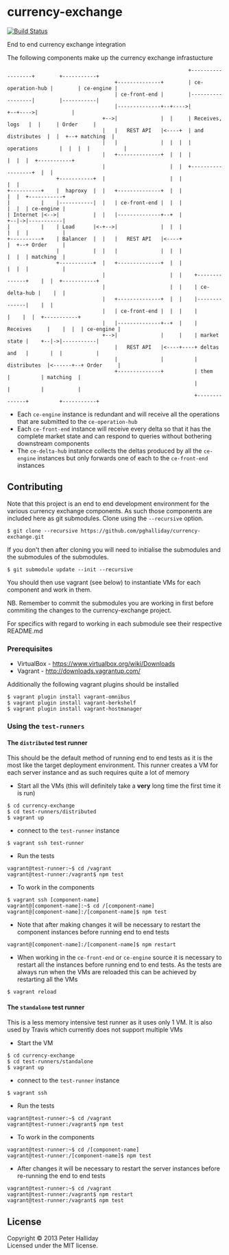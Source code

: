 currency-exchange
==============

[![Build Status](https://travis-ci.org/pghalliday/currency-exchange.png?branch=master)](https://travis-ci.org/pghalliday/currency-exchange)

End to end currency exchange integration

The following components make up the currency exchange infrastucture

```
                                                           +------------------+        +-----------+
                                   +--------------+        | ce-operation-hub |        | ce-engine |
                                   | ce-front-end |        |------------------|        |-----------|
                                   |--------------+--+---->|                  +--+---->|           |
                               +-->|              |  |     | Receives, logs   |  |     | Order     |
                               |   |   REST API   |<----+  | and distributes  |  |  +--+ matching  |
                               |   |              |  |  |  | operations       |  |  |  |           |
                               |   +--------------+  |  |  |                  |  |  |  +-----------+
                               |                     |  |  +------------------+  |  |
                +-----------+  |                     |  |                        |  |
+----------+    |  haproxy  |  |   +--------------+  |  |                        |  |  +-----------+
|          |    |-----------|  |   | ce-front-end |  |  |                        |  |  | ce-engine |
| Internet |<-->|           |  |   |--------------+--+  |                        +--|->|-----------|
|          |    | Load      |<-+-->|              |  |  |                        |  |  |           |
+----------+    | Balancer  |  |   |   REST API   |<----+                        |  +--+ Order     |
                |           |  |   |              |  |  |                        |  |  | matching  |
                +-----------+  |   +--------------+  |  |                        |  |  |           |
                               |                     |  |    +--------------+    |  |  +-----------+
                               |                     |  |    | ce-delta-hub |    |  |
                               |   +--------------+  |  |    |--------------|    |  |
                               |   | ce-front-end |  |  |    |              |    |  |  +-----------+
                               |   |--------------+--+  |    | Receives     |    |  |  | ce-engine |
                               +-->|              |     |    | market state |    +--|->|-----------|
                                   |   REST API   |<----+----+ deltas and   |       |  |           |
                                   |              |          | distributes  |<------+--+ Order     |
                                   +--------------+          | them         |          | matching  |
                                                             |              |          |           |
                                                             +--------------+          +-----------+
```
<!---
Ascii diagram created using http://www.asciiflow.com/#Draw
-->

- Each `ce-engine` instance is redundant and will receive all the operations that are submitted to the `ce-operation-hub`
- Each `ce-front-end` instance will receive every delta so that it has the complete market state and can respond to queries without bothering downstream components
- The `ce-delta-hub` instance collects the deltas produced by all the `ce-engine` instances but only forwards one of each to the `ce-front-end` instances


## Contributing

Note that this project is an end to end development environment for the various currency exchange components. As such those components are included here as git submodules. Clone using the `--recursive` option.

```
$ git clone --recursive https://github.com/pghalliday/currency-exchange.git
```

If you don't then after cloning you will need to initialise the submodules and the submodules of the submodules.

```
$ git submodule update --init --recursive
```

You should then use vagrant (see below) to instantiate VMs for each component and work in them.

NB. Remember to commit the submodules you are working in first before commiting the changes to the currency-exchange project.

For specifics with regard to working in each submodule see their respective README.md

### Prerequisites

- VirtualBox - https://www.virtualbox.org/wiki/Downloads
- Vagrant - http://downloads.vagrantup.com/

Additionally the following vagrant plugins should be installed

```
$ vagrant plugin install vagrant-omnibus
$ vagrant plugin install vagrant-berkshelf
$ vagrant plugin install vagrant-hostmanager
```

### Using the `test-runners`

#### The `distributed` test runner

This should be the default method of running end to end tests as it is the most like the target deployment environment. This runner creates a VM for each server instance and as such requires quite a lot of memory

- Start all the VMs (this will definitely take a **very** long time the first time it is run)

```
$ cd currency-exchange
$ cd test-runners/distributed
$ vagrant up
```

- connect to the `test-runner` instance

```
$ vagrant ssh test-runner
```

- Run the tests

```
vagrant@test-runner:~$ cd /vagrant
vagrant@test-runner:/vagrant$ npm test
```

- To work in the components

```
$ vagrant ssh [component-name]
vagrant@[component-name]:~$ cd /[component-name]
vagrant@[component-name]:/[component-name]$ npm test
```

- Note that after making changes it will be necessary to restart the component instances before running end to end tests

```
vagrant@[component-name]:/[component-name]$ npm restart
```

- When working in the `ce-front-end` or `ce-engine` source it is necessary to restart all the instances before running end to end tests. As the tests are always run when the VMs are reloaded this can be achieved by restarting all the VMs

```
$ vagrant reload
```


#### The `standalone` test runner

This is a less memory intensive test runner as it uses only 1 VM. It is also used by Travis which currently does not support multiple VMs

- Start the VM

```
$ cd currency-exchange
$ cd test-runners/standalone
$ vagrant up
```

- connect to the `test-runner` instance

```
$ vagrant ssh
```

- Run the tests

```
vagrant@test-runner:~$ cd /vagrant
vagrant@test-runner:/vagrant$ npm test
```

- To work in the components

```
vagrant@test-runner:~$ cd /[component-name]
vagrant@test-runner:/[component-name]$ npm test
```

- After changes it will be necessary to restart the server instances before re-running the end to end tests

```
vagrant@test-runner:~$ cd /vagrant
vagrant@test-runner:/vagrant$ npm restart
vagrant@test-runner:/vagrant$ npm test
```

## License
Copyright &copy; 2013 Peter Halliday  
Licensed under the MIT license.
